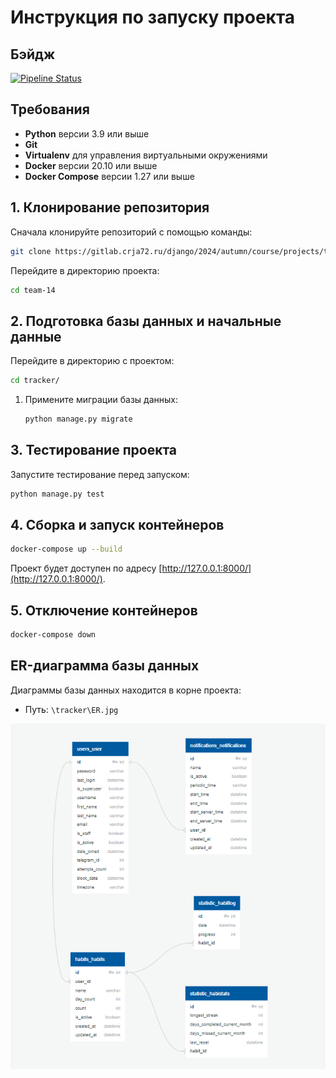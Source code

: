 # Инструкция по запуску проекта

## Бэйдж

[![Pipeline Status](https://gitlab.crja72.ru/django/2024/autumn/course/projects/team-14/badges/main/pipeline.svg)](https://gitlab.crja72.ru/django/2024/autumn/course/projects/team-14/pipelines)

## Требования

- **Python** версии 3.9 или выше
- **Git**
- **Virtualenv** для управления виртуальными окружениями
- **Docker** версии 20.10 или выше
- **Docker Compose** версии 1.27 или выше

## 1. Клонирование репозитория

Сначала клонируйте репозиторий с помощью команды:

```bash
git clone https://gitlab.crja72.ru/django/2024/autumn/course/projects/team-14.git
```

Перейдите в директорию проекта:

```bash
cd team-14
```

## 2. Подготовка базы данных и начальные данные

Перейдите в директорию с проектом:

```bash
cd tracker/
```

1. Примените миграции базы данных:

    ```bash
    python manage.py migrate
    ```

## 3. Тестирование проекта

Запустите тестирование перед запуском:

```bash
python manage.py test
```

## 4. Сборка и запуск контейнеров

```bash
docker-compose up --build
```

Проект будет доступен по адресу [http://127.0.0.1:8000/](http://127.0.0.1:8000/).

## 5. Отключение контейнеров

```bash
docker-compose down
```

## ER-диаграмма базы данных

Диаграммы базы данных находится в корне проекта:

- Путь: `\tracker\ER.jpg`

![ER Diagram](ER.jpg)
